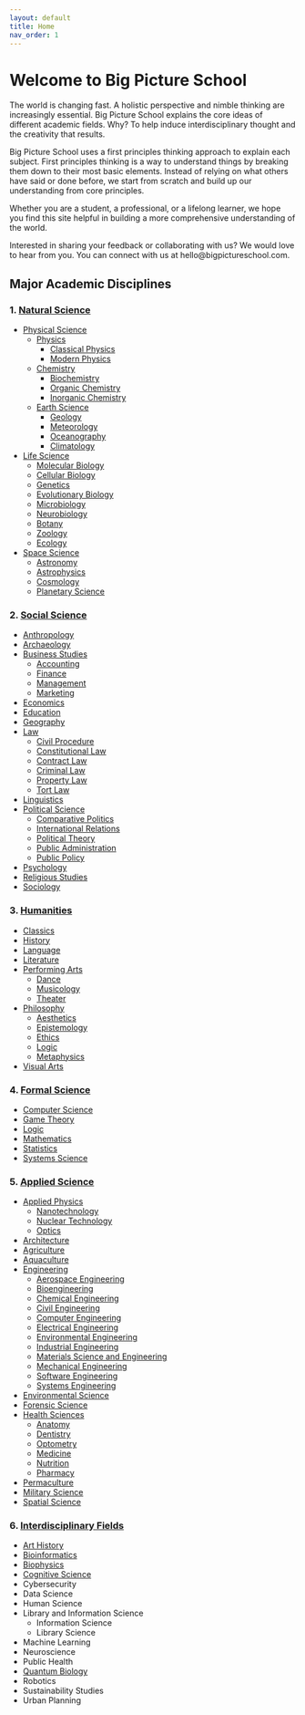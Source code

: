 ```yaml
---
layout: default
title: Home
nav_order: 1
---
```


# Welcome to Big Picture School

The world is changing fast. A holistic perspective and nimble thinking are increasingly essential. Big Picture School explains the core ideas of different academic fields. Why? To help induce interdisciplinary thought and the creativity that results.
<p>
Big Picture School uses a first principles thinking approach to explain each subject. First principles thinking is a way to understand things by breaking them down to their most basic elements. Instead of relying on what others have said or done before, we start from scratch and build up our understanding from core principles. 
</p>
<p>
Whether you are a student, a professional, or a lifelong learner, we hope you find this site helpful in building a more comprehensive understanding of the world.
</p>
<p>
Interested in sharing your feedback or collaborating with us? We would love to hear from you. You can connect with us at hello@bigpictureschool.com.
</p>

## Major Academic Disciplines

### 1. [Natural Science](https://bigpictureschool.com/natural_science.html)
- [Physical Science](https://bigpictureschool.com/physical_science.html)
  - [Physics](https://bigpictureschool.com/physics.html)
    - [Classical Physics](https://bigpictureschool.com/classical_physics.html)
    - [Modern Physics](https://bigpictureschool.com/modern_physics.html)
  - [Chemistry](https://bigpictureschool.com/chemistry.html)
    - [Biochemistry](https://bigpictureschool.com/biochemistry.html)
    - [Organic Chemistry](https://bigpictureschool.com/organic_chemistry.html)
    - [Inorganic Chemistry](https://bigpictureschool.com/inorganic_chemistry.html)
  - [Earth Science](https://bigpictureschool.com/earth_science.html)
    - [Geology](https://bigpictureschool.com/geology.html)
    - [Meteorology](https://bigpictureschool.com/meteorology.html)
    - [Oceanography](https://bigpictureschool.com/oceanography.html)
    - [Climatology](https://bigpictureschool.com/climatology.html)
- [Life Science](https://bigpictureschool.com/life_science.html)
    - [Molecular Biology](https://bigpictureschool.com/molecular_biology.html)
    - [Cellular Biology](https://bigpictureschool.com/cellular_biology.html)
    - [Genetics](https://bigpictureschool.com/genetics.html)
    - [Evolutionary Biology](https://bigpictureschool.com/evolutionary_biology.html)
    - [Microbiology](https://bigpictureschool.com/microbiology.html)
    - [Neurobiology](https://bigpictureschool.com/neurobiology.html)
    - [Botany](https://bigpictureschool.com/botany.html)
    - [Zoology](https://bigpictureschool.com/zoology.html)
    - [Ecology](https://bigpictureschool.com/ecology.html)
- [Space Science](https://bigpictureschool.com/space_science.html)
  - [Astronomy](https://bigpictureschool.com/astronomy.html)
  - [Astrophysics](https://bigpictureschool.com/astrophysics.html)
  - [Cosmology](https://bigpictureschool.com/cosmology.html)
  - [Planetary Science](https://bigpictureschool.com/planetary_science.html)

### 2. [Social Science](https://bigpictureschool.com/social_science.html)
* [Anthropology](https://bigpictureschool.com/anthropology.html)
* [Archaeology](https://bigpictureschool.com/archaeology.html)
* [Business Studies](https://bigpictureschool.com/business_studies.html)
  * [Accounting](https://bigpictureschool.com/accounting.html)
  * [Finance](https://bigpictureschool.com/finance.html)
  * [Management](https://bigpictureschool.com/management.html)
  * [Marketing](https://bigpictureschool.com/marketing.html)
* [Economics](https://bigpictureschool.com/economics.html)
* [Education](https://bigpictureschool.com/education.html)
* [Geography](https://bigpictureschool.com/geography.html)
* [Law](https://bigpictureschool.com/law.html)
  * [Civil Procedure](https://bigpictureschool.com/civil_procedure.html)
  * [Constitutional Law](https://bigpictureschool.com/constitutional_law.html)
  * [Contract Law](https://bigpictureschool.com/contract_law.html)
  * [Criminal Law](https://bigpictureschool.com/criminal_law.html)
  * [Property Law](https://bigpictureschool.com/property_law.html)
  * [Tort Law](https://bigpictureschool.com/tort_law.html)
* [Linguistics](https://bigpictureschool.com/linguistics.html)
* [Political Science](https://bigpictureschool.com/political_science.html)
  * [Comparative Politics](https://bigpictureschool.com/comparative_politics.html)
  * [International Relations](https://bigpictureschool.com/international_relations.html)
  * [Political Theory](https://bigpictureschool.com/political_theory.html)
  * [Public Administration](https://bigpictureschool.com/public_administration.html)
  * [Public Policy](https://bigpictureschool.com/public_policy.html)
* [Psychology](https://bigpictureschool.com/psychology.html)
* [Religious Studies](https://bigpictureschool.com/religious_studies.html)
* [Sociology](https://bigpictureschool.com/sociology.html)

### 3. [Humanities](https://bigpictureschool.com/humanities.html)
* [Classics](https://bigpictureschool.com/classics.html)
* [History](https://bigpictureschool.com/history.html)
* [Language](https://bigpictureschool.com/language.html)
* [Literature](https://bigpictureschool.com/literature.html)
* [Performing Arts](https://bigpictureschool.com/performing_arts.html)
  * [Dance](https://bigpictureschool.com/dance.html)
  * [Musicology](https://bigpictureschool.com/musicology.html)
  * [Theater](https://bigpictureschool.com/theater.html)
* [Philosophy](https://bigpictureschool.com/philosophy.html)
  * [Aesthetics](https://bigpictureschool.com/aesthetics.html)
  * [Epistemology](https://bigpictureschool.com/epistemology.html)
  * [Ethics](https://bigpictureschool.com/ethics.html)
  * [Logic](https://bigpictureschool.com/logic.html)
  * [Metaphysics](https://bigpictureschool.com/metaphysics.html)
* [Visual Arts](https://bigpictureschool.com/visual_arts.html)

### 4. [Formal Science](https://bigpictureschool.com/formal_science.html)
* [Computer Science](https://bigpictureschool.com/computer_science.html)
* [Game Theory](https://bigpictureschool.com/game_theory.html)
* [Logic](https://bigpictureschool.com/logic.html)
* [Mathematics](https://bigpictureschool.com/mathematics.html)
* [Statistics](https://bigpictureschool.com/statistics.html)
* [Systems Science](https://bigpictureschool.com/systems_science.html)

### 5. [Applied Science](https://bigpictureschool.com/applied_science.html)
* [Applied Physics](https://bigpictureschool.com/applied_physics.html)
  * [Nanotechnology](https://bigpictureschool.com/nanotechnology.html)
  * [Nuclear Technology](https://bigpictureschool.com/nuclear_technology.html)
  * [Optics](https://bigpictureschool.com/optics.html)
* [Architecture](https://bigpictureschool.com/architecture.html) 
* [Agriculture](https://bigpictureschool.com/agriculture.html)
* [Aquaculture](https://bigpictureschool.com/aquaculture.html) 
* [Engineering](https://bigpictureschool.com/engineering.html)
  * [Aerospace Engineering](https://bigpictureschool.com/aerospace_engineering.html)
  * [Bioengineering](https://bigpictureschool.com/bioengineering.html)
  * [Chemical Engineering](https://bigpictureschool.com/chemical_engineering.html)
  * [Civil Engineering](https://bigpictureschool.com/civil_engineering.html)
  * [Computer Engineering](https://bigpictureschool.com/computer_engineering.html)
  * [Electrical Engineering](https://bigpictureschool.com/electrical_engineering.html)
  * [Environmental Engineering](https://bigpictureschool.com/environmental_engineering.html)
  * [Industrial Engineering](https://bigpictureschool.com/industrial_engineering.html)
  * [Materials Science and Engineering](https://bigpictureschool.com/material_science_engineering.html)
  * [Mechanical Engineering](https://bigpictureschool.com/mechanical_engineering.html)
  * [Software Engineering](https://bigpictureschool.com/software_engineering.html)
  * [Systems Engineering](https://bigpictureschool.com/systems_engineering.html) 
* [Environmental Science](https://bigpictureschool.com/environmental_science.html) 
* [Forensic Science](https://bigpictureschool.com/forensic_science.html) 
* [Health Sciences](https://bigpictureschool.com/health_sciences.html) 
  * [Anatomy](https://bigpictureschool.com/anatomy.html)
  * [Dentistry](https://bigpictureschool.com/dentistry.html)
  * [Optometry](https://bigpictureschool.com/optometry.html)
  * [Medicine](https://bigpictureschool.com/medicine.html)
  * [Nutrition](https://bigpictureschool.com/nutrition.html)
  * [Pharmacy](https://bigpictureschool.com/pharmacy.html)
* [Permaculture](https://bigpictureschool.com/permaculture.html) 
* [Military Science](https://bigpictureschool.com/military_science.html) 
* [Spatial Science](https://bigpictureschool.com/spatial_science.html) 

### 6. [Interdisciplinary Fields](https://bigpictureschool.com/interdisciplinary_fields.html)
* [Art History](https://bigpictureschool.com/art_history.html)
* [Bioinformatics](https://bigpictureschool.com/bioinformatics.html)
* [Biophysics](https://bigpictureschool.com/biophysics.html)
* [Cognitive Science](https://bigpictureschool.com/cognitive_science.html)
* Cybersecurity
* Data Science
* Human Science
* Library and Information Science
  * Information Science
  * Library Science
* Machine Learning
* Neuroscience
* Public Health
* [Quantum Biology](https://bigpictureschool.com/quantum_biology.html)
* Robotics
* Sustainability Studies
* Urban Planning
  

